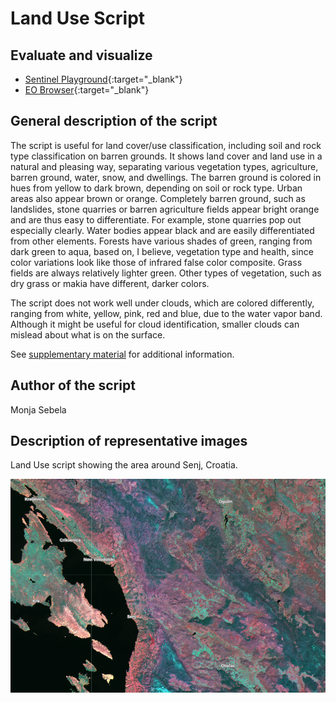 # Land Use Script

## Evaluate and visualize
 - [Sentinel Playground](https://apps.sentinel-hub.com/sentinel-playground/?source=S2&lat=45.068671318263945&lng=14.827766418457031&zoom=11&preset=CUSTOM&layers=B01,B02,B03&maxcc=20&gain=1.0&gamma=1.0&time=2018-10-01%7C2019-04-16&atmFilter=&showDates=false&evalscript=LyoKQXV0aG9yOiBNb25qYSBTZWJlbGEKKi8KCi8qVmVyc2lvbiAxOiBuYXR1cmFsIGNvbG9yOgpyZXR1cm4gW0IxMiAqIDIuNSwgQjA3ICogMS41LCBCMDkgKiAyLjUgXTsgIAoqLwoKLy9WZXJzaW9uIDI6IGxpZ2h0ZXIsIHZpdmlkIGNvbG9yczoKbGV0IGdhaW4gPSAxLjUKcmV0dXJuIFtCMTIgKiAyLjUsIEIwNyAqIDEuNSwgQjA5ICogMi41IF0ubWFwKGEgPT4gZ2FpbiAqIGEpOyAgIAo%3D){:target="_blank"}    
 - [EO Browser](https://apps.sentinel-hub.com/eo-browser/?lat=45.0687&lng=14.8278&zoom=11&time=2019-04-16&preset=CUSTOM&datasource=Sentinel-2%20L1C&layers=B01,B02,B03&evalscript=LyoKQXV0aG9yOiBNb25qYSBTZWJlbGEKKi8KCi8qVmVyc2lvbiAxOiBuYXR1cmFsIGNvbG9yOgpyZXR1cm4gW0IxMiAqIDIuNSwgQjA3ICogMS41LCBCMDkgKiAyLjUgXTsgIAoqLwoKLy9WZXJzaW9uIDI6IGxpZ2h0ZXIsIHZpdmlkIGNvbG9yczoKbGV0IGdhaW4gPSAxLjUKcmV0dXJuIFtCMTIgKiAyLjUsIEIwNyAqIDEuNSwgQjA5ICogMi41IF0ubWFwKGEgPT4gZ2FpbiAqIGEpOyAgIAo%3D){:target="_blank"} 


## General description of the script

The script is useful for land cover/use classification, including soil and rock type classification on barren grounds. It shows land cover and land use in a natural and pleasing way, separating various vegetation types, agriculture, barren ground, water, snow, and dwellings. The barren ground is colored in hues from yellow to dark brown, depending on soil or rock type. Urban areas also appear brown or orange. Completely barren ground, such as landslides, stone quarries or barren agriculture fields appear bright orange and are thus easy to differentiate. For example, stone quarries pop out especially clearly. Water bodies appear black and are easily differentiated from other elements. Forests have various shades of green, ranging from dark green to aqua, based on, I believe, vegetation type and health, since color variations look like those of infrared false color composite. Grass fields are always relatively lighter green. Other types of vegetation, such as dry grass or makia have different, darker colors.
 
The script does not work well under clouds, which are colored differently, ranging from white, yellow, pink, red and blue, due to the water vapor band. Although it might be useful for cloud identification, smaller clouds can mislead about what is on the surface.

See [supplementary material](supplementary_material.pdf) for additional information.

## Author of the script

Monja Sebela

## Description of representative images

Land Use script showing the area around Senj, Croatia.

![Land Use script showing the area around Senj, Croatia](fig/land_use.png)
